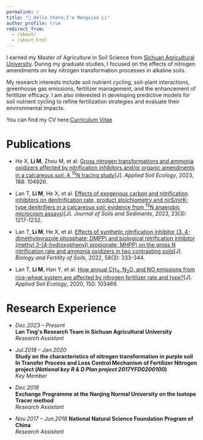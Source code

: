 ```yaml
---
permalink: /
title: "👋 Hello there,I'm Mengxiao Li"
author_profile: true
redirect_from: 
  - /about/
  - /about.html
---
```


I earned my Master of Agriculture in Soil Science from [Sichuan Agricultural University](https://www.sicau.edu.cn). During my graduate studies, I focused on the effects of nitrogen amendments on key nitrogen transformation processes in alkaline soils. 

My research interests include soil nutrient cycling, soil-plant interactions, greenhouse gas emissions, fertilizer management, and the enhancement of fertilizer efficacy. I am also interested in developing predictive models for soil nutrient cycling to refine fertilization strategies and evaluate their environmental impacts. 

You can find my CV here:[Curriculum Vitae ](../assets/CV.pdf)

Publications
======
- He X, **Li M**, Zhou M, et al. [Gross nitrogen transformations and ammonia oxidizers affected by nitrification inhibitors and/or organic amendments in a calcareous soil: A <sup>15</sup>N tracing study](https://www.sciencedirect.com/science/article/abs/pii/S0929139323001245)[J]. *Applied Soil Ecology*, 2023, 188: 104926.

- Lan T, **Li M**, He X, et al. [Effects of exogenous carbon and nitrification inhibitors on denitrification rate, product stoichiometry and nirS/nirK-type denitrifiers in a calcareous soil: evidence from <sup>15</sup>N anaerobic microcosm assays](https://link.springer.com/article/10.1007/s11368-022-03406-6))[J]. *Journal of Soils and Sediments*, 2023, 23(3): 1217-1232.

- Lan T, **Li M**, He X, et al. [Effects of synthetic nitrification inhibitor (3, 4-dimethylpyrazole phosphate; DMPP) and biological nitrification inhibitor (methyl 3-(4-hydroxyphenyl) propionate; MHPP) on the gross N nitrification rate and ammonia oxidizers in two contrasting soils](https://link.springer.com/article/10.1007/s00374-022-01628-x)[J]. *Biology and Fertility of Soils*, 2022, 58(3): 333-344.

- Lan T, **Li M**, Han Y, et al. [How annual CH<sub>4</sub>, N<sub>2</sub>O, and NO emissions from rice-wheat system are affected by nitrogen fertilizer rate and type?](https://www.sciencedirect.com/science/article/abs/pii/S0929139319309515)[J]. *Applied Soil Ecology*, 2020, 150: 103469.

Research Experience
======
- *Dec.2023 – Present*  
  **Lan Ting's Research Team in Sichuan Agricultural University**  
  *Research Assistant*
  
- *Jul.2018 – Jan.2020*   
  **Study on the characteristics of nitrogen transformation in purple soil In Transfer Process and Loss Control Mechanism of Fertilizer Nitrogen project (*National key R & D Plan project 2017YFD0200100*)**  
  *Key Member*
 
- *Dec.2018*  
  **Exchange Programme at the Nanjing Normal University on the Isotope Tracer method**      
  *Research Assistant*
  
- *Nov.2017 – Jun.2018* 
  **National Natural Science Foundation Program of China**                           
  *Research Assistant*
  
